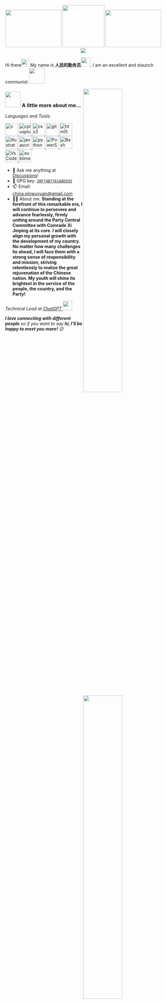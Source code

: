 
<div align="center">
    <img src="images/guoqi1024.png" style="width: 180px; height: 120px;" />
    <img src="images/guohui1024.png" style="width: 135px; height: 135px;" />
    <img src="images/dq.png" style="width: 180px; height: 120px;" /><br>
    <img src="https://readme-typing-svg.herokuapp.com?font=Fira+Code&pause=1000&color=F71813&width=700&height=35&lines=%F0%9F%87%A8%F0%9F%87%B3Long+live+the+great+Communist+Party+of+China!%EF%BC%81%F0%9F%87%A8%F0%9F%87%B3"/>
</div>


Hi there<!--小手来源https://github.com/mayhemantt/mayhemantt/blob/master/README.md--><img src="https://media.giphy.com/media/hvRJCLFzcasrR4ia7z/giphy.gif" width="25px"> My name is **人民的勤务员**<img src="https://emojis.slackmojis.com/emojis/images/1531849430/4246/blob-sunglasses.gif?1531849430" width="30"/>. I am an excellent and staunch communist <img src="https://media.giphy.com/media/12oufCB0MyZ1Go/giphy.gif" width="50"><!--小墨镜，马里奥来源https://github.com/anmol098/anmol098/blob/master/README.md-->
<!--简介模版来源https://github.com/ouuan/ouuan/blob/master/README.md-->
<a href="https://raw.githubusercontent.com/ChinaGodMan/github-stats/master/generated/overview.svg#gh-light-mode-only">
<img align="right" width="50%" src="https://raw.githubusercontent.com/ChinaGodMan/github-stats/master/generated/overview.svg#gh-light-mode-only" /></a>
<a href="https://raw.githubusercontent.com/ChinaGodMan/github-stats/master/generated/languages.svg#gh-light-mode-only">
<img align="right" width="50%" src="https://raw.githubusercontent.com/ChinaGodMan/github-stats/master/generated/languages.svg#gh-light-mode-only" /></a>

<a href="https://raw.githubusercontent.com/ChinaGodMan/github-stats/master/generated/overview.svg#gh-dark-mode-only">
<img align="right" width="50%" src="https://raw.githubusercontent.com/ChinaGodMan/github-stats/master/generated/overview.svg#gh-dark-mode-only" /></a>
<a href="https://raw.githubusercontent.com/ChinaGodMan/github-stats/master/generated/languages.svg#gh-dark-mode-only">
<img align="right" width="50%" src="https://raw.githubusercontent.com/ChinaGodMan/github-stats/master/generated/languages.svg#gh-dark-mode-only" /></a>

### <img src="https://media.giphy.com/media/VgCDAzcKvsR6OM0uWg/giphy.gif" width="50"> A little more about me...  

*Languages and Tools:*
<p align="left"> <a href="https://www.cprogramming.com/" target="_blank" rel="noreferrer"> <img src="https://raw.githubusercontent.com/devicons/devicon/master/icons/c/c-original.svg" alt="c" width="40" height="40"/> </a> <a href="https://www.w3schools.com/cpp/" target="_blank" rel="noreferrer"> <img src="https://raw.githubusercontent.com/devicons/devicon/master/icons/cplusplus/cplusplus-original.svg" alt="cplusplus" width="40" height="40"/> </a> <a href="https://www.w3schools.com/css/" target="_blank" rel="noreferrer"> <img src="https://raw.githubusercontent.com/devicons/devicon/master/icons/css3/css3-original-wordmark.svg" alt="css3" width="40" height="40"/> </a> <a href="https://git-scm.com/" target="_blank" rel="noreferrer"> <img src="https://www.vectorlogo.zone/logos/git-scm/git-scm-icon.svg" alt="git" width="40" height="40"/> </a> <a href="https://www.w3.org/html/" target="_blank" rel="noreferrer"> <img src="https://raw.githubusercontent.com/devicons/devicon/master/icons/html5/html5-original-wordmark.svg" alt="html5" width="40" height="40"/> </a> <a href="https://www.adobe.com/in/products/illustrator.html" target="_blank" rel="noreferrer"> <img src="https://www.vectorlogo.zone/logos/adobe_illustrator/adobe_illustrator-icon.svg" alt="illustrator" width="40" height="40"/> </a> <a href="https://developer.mozilla.org/en-US/docs/Web/JavaScript" target="_blank" rel="noreferrer"> <img src="https://raw.githubusercontent.com/devicons/devicon/master/icons/javascript/javascript-original.svg" alt="javascript" width="40" height="40"/> </a> <a href="https://www.python.org" target="_blank" rel="noreferrer"> <img src="https://raw.githubusercontent.com/devicons/devicon/master/icons/python/python-original.svg" alt="python" width="40" height="40"/> </a>  <a href="https://learn.microsoft.com/zh-cn/powershell/" target="_blank" rel="noreferrer"> <img src="/images/Powershell.svg" alt="PowerShell" width="40" height="40"/>  </a>  <a href="https://www.gnu.org/software/bash/" target="_blank" rel="noreferrer"> <img src="/images/Bash.svg" alt="Bash" width="40" height="40"/> </a>  <a href="https://code.visualstudio.com/" target="_blank" rel="noreferrer"> <img src="/images/VSCode.svg" alt="VsCode" width="40" height="40"/> </a>  <a href="https://www.sublimetext.com/" target="_blank" rel="noreferrer"> <img src="/images/sublime_text.svg" alt="sublime_text" width="40" height="40"/> </a></p>

- :thought_balloon: Ask me anything at [Discussions](https://github.com/ChinaGodMan/ChinaGodMan/discussions/new/choose)!
- :key: GPG key: [`30F74B7781A8D595`](https://github.com/ChinaGodMan.gpg)
- 📫 Email: [china.qinwuyuan@gmail.com](mailto:china.qinwuyuan@gmail.com)
- :haircut_man: About me: **Standing at the forefront of this remarkable era, I will continue to persevere and advance fearlessly, firmly uniting around the Party Central Committee with Comrade Xi Jinping at its core. I will closely align my personal growth with the development of my country. No matter how many challenges lie ahead, I will face them with a strong sense of responsibility and mission, striving relentlessly to realize the great rejuvenation of the Chinese nation. My youth will shine its brightest in the service of the people, the country, and the Party!**
<p><em>Technical Lead at <a href="https://chatgpt.com/">ChatGPT
</a><img src="https://media.giphy.com/media/WUlplcMpOCEmTGBtBW/giphy.gif" width="30">
</em></p>
<em><b>I love connecting with different people</b> so if you want to say <b>hi, I'll be happy to meet you more!</b> 😊</em>
<div align="center">
    <img src="images/RedSun.jpg" style="width: 400px; height: 250px;" />
    <img src="MaoZhuXi.jpg" style="width: 400px; height: 250px;" />
</div>
<div align="center">
<a href="https://t.me/qinwuyuan"><img src="https://img.shields.io/static/v1?label=%20&message=telegram&logo=telegram&logoColor=white&labelColor=%230088CC&color=%230088CC&style=for-the-badge" alt="Telegram"></a>
<a href="https://www.tiktok.com/@qinwuyuan"><img src="https://img.shields.io/static/v1?label=%20&message=tiktok&logo=tiktok&logoColor=%23EE1D52&labelColor=%23010101&color=%23EE1D52&style=for-the-badge" alt="TikTok"></a>
<a href="https://www.instagram.com/nide9448/"><img src="https://img.shields.io/static/v1?label=%20&message=instagram&logo=instagram&logoColor=white&labelColor=%23E1306C&color=%23E1306C&style=for-the-badge" alt="Instagram"></a>
<a href="mailto:china.qinwuyuan@gmail.com"><img src="https://img.shields.io/static/v1?label=%20&message=gmail&logo=gmail&logoColor=white&labelColor=%23D93025&color=%23D93025&style=for-the-badge" alt="Gmail"></a>
</div>
<div align="center"><a href="(mailto:china.qinwuyuan@gmail.com"><img src="https://visitor-badge.laobi.icu/badge?page_id=ChinaGodMan" alt="Telegram"></a> </div>
<!--贪吃蛇-->
<a href="dist/github-snake.svg#gh-light-mode-only">
    <img src="dist/github-snake.svg#gh-light-mode-only"/></a>
<a href="dist/github-snake-dark.svg#gh-dark-mode-only">
    <img src="dist/github-snake-dark.svg#gh-dark-mode-only"/></a>

---
<!--网易云图片服务来源 https://github.com/zonemeen/netease-recent-profile-->
<a href="dist/163_light.svg#gh-light-mode-only">
    <img src="dist/163_light.svg#gh-light-mode-only"/></a>
<a href="dist/163_dark.svg#gh-dark-mode-only">
    <img src="dist/163_dark.svg#gh-dark-mode-only"/></a>

<details>
        <summary>🎵 You can play my songs on netase:</summary>
        <!--MUSIC-->
<li><img src="/my_songs/image0.jpg" alt="Image 0 width="24" height="24""><a href="https://music.163.com/#/song?id=418602088">Nevada - Vicetone/Cozi Zuehlsdorff</a></li>
<li><img src="/my_songs/image1.jpg" alt="Image 1 width="24" height="24""><a href="https://music.163.com/#/song?id=543987451">Way Back - Vicetone/Cozi Zuehlsdorff</a></li>
<li><img src="/my_songs/image2.jpg" alt="Image 2 width="24" height="24""><a href="https://music.163.com/#/song?id=26060065">Counting Stars - OneRepublic</a></li>
<li><img src="/my_songs/image3.jpg" alt="Image 3 width="24" height="24""><a href="https://music.163.com/#/song?id=19542337">Hall of Fame - The Script/will.i.am</a></li>
<li><img src="/my_songs/image4.jpg" alt="Image 4 width="24" height="24""><a href="https://music.163.com/#/song?id=31789010">Shots (Broiler Remix) - Imagine Dragons/Broiler</a></li>
<li><img src="/my_songs/image5.jpg" alt="Image 5 width="24" height="24""><a href="https://music.163.com/#/song?id=448317566">Home (Blaze U Remix) - ThimLife/Blaze U/Bibiane Z</a></li>
<li><img src="/my_songs/image6.jpg" alt="Image 6 width="24" height="24""><a href="https://music.163.com/#/song?id=418603096">Hero (feat. Christina Perri) - Cash Cash/Christina Perri</a></li>
<li><img src="/my_songs/image7.jpg" alt="Image 7 width="24" height="24""><a href="https://music.163.com/#/song?id=29019227">Sugar - Maroon 5</a></li>
<li><img src="/my_songs/image8.jpg" alt="Image 8 width="24" height="24""><a href="https://music.163.com/#/song?id=515453363">All Falls Down - Alan Walker/Noah Cyrus/Digital Farm Animal...</a></li>
<li><img src="/my_songs/image9.jpg" alt="Image 9 width="24" height="24""><a href="https://music.163.com/#/song?id=423228325">Closer - The Chainsmokers/Halsey</a></li>
<li><img src="/my_songs/image10.jpg" alt="Image 10 width="24" height="24""><a href="https://music.163.com/#/song?id=36990266">Faded - Alan Walker</a></li>
<li><img src="/my_songs/image11.jpg" alt="Image 11 width="24" height="24""><a href="https://music.163.com/#/song?id=461347998">Something Just Like This - The Chainsmokers/Coldplay</a></li>
<li><img src="/my_songs/image12.jpg" alt="Image 12 width="24" height="24""><a href="https://music.163.com/#/song?id=480426313">There For You - Martin Garrix/Troye Sivan</a></li>
<li><img src="/my_songs/image13.jpg" alt="Image 13 width="24" height="24""><a href="https://music.163.com/#/song?id=4386589">I Just Wanna Run - The Downtown Fiction</a></li>
<li><img src="/my_songs/image14.jpg" alt="Image 14 width="24" height="24""><a href="https://music.163.com/#/song?id=29009655">East of Eden - Zella Day</a></li>
<!--MUSIC-END-->
    </details>
    
 ---
 
### :zap:My Repositories recent commit Sat GitHub:
<!-- START gadpp -->
- ChinaGodMan/github-updater: [refs/heads/main@3ee9452e2dac8f4eeca5e676d3a0db1a186ce6ee](https://github.com/ChinaGodMan/github-updater/commit/3ee9452e2dac8f4eeca5e676d3a0db1a186ce6ee) - feat: 🎸 添加 GitHub Actions 工作流自动生成和发布变更日志
- ChinaGodMan/gitlens-zh-CN: [refs/heads/main@248241d27e5ee76ed43927f22fb5e5fcc0b81ca7](https://github.com/ChinaGodMan/gitlens-zh-CN/commit/248241d27e5ee76ed43927f22fb5e5fcc0b81ca7) - ci(release): 对资产标签进行发布
- ChinaGodMan/UserScripts: [refs/heads/main@8d37828b438dd8c483f3f57ffb0f3a0b1a5c1f52](https://github.com/ChinaGodMan/UserScripts/commit/8d37828b438dd8c483f3f57ffb0f3a0b1a5c1f52) - chore(deps-dev): bump lint-staged from 16.2.5 to 16.2.6 (#219)
- ChinaGodMan/git-pwsh: [refs/heads/main@f54863bdb9d553575a890a85cc08497fc250b0bd](https://github.com/ChinaGodMan/git-pwsh/commit/f54863bdb9d553575a890a85cc08497fc250b0bd) - docs:  :octocat: 更新文件
- ChinaGodMan/UserScripts: [refs/heads/main@6f6ad3a959720f4e6826ee677d92f4206e7e81a2](https://github.com/ChinaGodMan/UserScripts/commit/6f6ad3a959720f4e6826ee677d92f4206e7e81a2) - ci(定时): 关闭周期运行任务
<!-- END gadpp -->

---

### :zap: Recent Activity

<!--START_SECTION:activity-->
1. 💪 Opened PR [#232](https://github.com/adamlui/ai-web-extensions/pull/232) in [adamlui/ai-web-extensions](https://github.com/adamlui/ai-web-extensions)
2. 🗣 Commented on [#184](https://github.com/ChinaGodMan/UserScripts/issues/184#issuecomment-3194733806) in [ChinaGodMan/UserScripts](https://github.com/ChinaGodMan/UserScripts)
3. 🎉 Merged PR [#175](https://github.com/ChinaGodMan/UserScripts/pull/175) in [ChinaGodMan/UserScripts](https://github.com/ChinaGodMan/UserScripts)
4. 🎉 Merged PR [#181](https://github.com/ChinaGodMan/UserScripts/pull/181) in [ChinaGodMan/UserScripts](https://github.com/ChinaGodMan/UserScripts)
5. 💪 Opened PR [#181](https://github.com/ChinaGodMan/UserScripts/pull/181) in [ChinaGodMan/UserScripts](https://github.com/ChinaGodMan/UserScripts)
6. 🗣 Commented on [#137](https://github.com/ChinaGodMan/UserScripts/issues/137#issuecomment-2910566815) in [ChinaGodMan/UserScripts](https://github.com/ChinaGodMan/UserScripts)
7. 🗣 Commented on [#137](https://github.com/ChinaGodMan/UserScripts/issues/137#issuecomment-2910519896) in [ChinaGodMan/UserScripts](https://github.com/ChinaGodMan/UserScripts)
8. 🗣 Commented on [#137](https://github.com/ChinaGodMan/UserScripts/issues/137#issuecomment-2910515010) in [ChinaGodMan/UserScripts](https://github.com/ChinaGodMan/UserScripts)
9. 🗣 Commented on [#137](https://github.com/ChinaGodMan/UserScripts/issues/137#issuecomment-2910501792) in [ChinaGodMan/UserScripts](https://github.com/ChinaGodMan/UserScripts)
10. 🗣 Commented on [#137](https://github.com/ChinaGodMan/UserScripts/issues/137#issuecomment-2910284636) in [ChinaGodMan/UserScripts](https://github.com/ChinaGodMan/UserScripts)
<!--END_SECTION:activity-->

---
<!--去年活动：https://github-readme-stats.vercel.app/api/wakatime?username=ChinaGodMan&layout=compact-->

## 📈 My WakaTime Coding Activity
<img
  src="https://github.com/ChinaGodMan/ChinaGodMan/blob/main/images/stat.svg"
  alt="Avinal WakaTime Activity"
/>
<details>
<summary><h3>:zap: WakaTime All Activity</h3></summary>
    <img
  src="https://github-readme-stats.vercel.app/api/wakatime?username=ChinaGodMan&layout=compact"
  alt="WakaTime All Activity"
/>
</details>

<!--START_SECTION:waka-->
**🐱 My GitHub Data** 

> 📦 3.1 MB Used in GitHub's Storage 
 > 
> 🏆 3,993 Contributions in the Year 2025
 > 
> 💼 Opted to Hire
 > 
> 📜 42 Public Repositories 
 > 
> 🔑 14 Private Repositories 
 > 
**I'm an Early 🐤** 

```text
🌞 Morning                7228 commits        ██████████░░░░░░░░░░░░░░░   38.26 % 
🌆 Daytime                3807 commits        █████░░░░░░░░░░░░░░░░░░░░   20.15 % 
🌃 Evening                3554 commits        █████░░░░░░░░░░░░░░░░░░░░   18.81 % 
🌙 Night                  4304 commits        ██████░░░░░░░░░░░░░░░░░░░   22.78 % 
```
📅 **I'm Most Productive on Thursday** 

```text
Monday                   2445 commits        ███░░░░░░░░░░░░░░░░░░░░░░   12.94 % 
Tuesday                  2517 commits        ███░░░░░░░░░░░░░░░░░░░░░░   13.32 % 
Wednesday                2922 commits        ████░░░░░░░░░░░░░░░░░░░░░   15.47 % 
Thursday                 4153 commits        █████░░░░░░░░░░░░░░░░░░░░   21.98 % 
Friday                   2605 commits        ███░░░░░░░░░░░░░░░░░░░░░░   13.79 % 
Saturday                 2655 commits        ████░░░░░░░░░░░░░░░░░░░░░   14.05 % 
Sunday                   1596 commits        ██░░░░░░░░░░░░░░░░░░░░░░░   08.45 % 
```


📊 **This Week I Spent My Time On** 

```text
🕑︎ Time Zone: Asia/Shanghai

💬 Programming Languages: 
Other                    5 hrs 34 mins       ████████████████████████░   94.11 % 
PowerShell               10 mins             █░░░░░░░░░░░░░░░░░░░░░░░░   02.90 % 
YAML                     9 mins              █░░░░░░░░░░░░░░░░░░░░░░░░   02.69 % 
reg                      1 min               ░░░░░░░░░░░░░░░░░░░░░░░░░   00.31 % 

🔥 Editors: 
Chrome                   5 hrs 50 mins       █████████████████████████   98.56 % 
VS Code                  5 mins              ░░░░░░░░░░░░░░░░░░░░░░░░░   01.44 % 

💻 Operating System: 
Windows                  5 hrs 55 mins       █████████████████████████   100.00 % 
```

**I Mostly Code in JavaScript** 

```text
JavaScript               13 repos            █████████░░░░░░░░░░░░░░░░   36.11 % 
Python                   8 repos             ██████░░░░░░░░░░░░░░░░░░░   22.22 % 
Shell                    4 repos             ███░░░░░░░░░░░░░░░░░░░░░░   11.11 % 
PowerShell               3 repos             ██░░░░░░░░░░░░░░░░░░░░░░░   08.33 % 
Batchfile                2 repos             █░░░░░░░░░░░░░░░░░░░░░░░░   05.56 % 
```




 Last Updated on 25/10/2025 23:30:53 UTC
<!--END_SECTION:waka-->

---
<!--代码来源：https://github.com/ouuan/ouuan/blob/master/src/getTopFollowers.py-->

### :sparkles: [My followers](https://github.com/ouuan/ouuan/blob/master/src/getTopFollowers.py)

<!--START_SECTION:top-followers-->
<table>
  <tr>
    <td align="center">
      <a href="https://github.com/NekoMirra">
        <img src="https://avatars2.githubusercontent.com/u/48759390" width="100px;" alt="NekoMirra"/>
      </a>
      <br />
      <a href="https://github.com/NekoMirra">NekoMirra</a>
    </td>
    <td align="center">
      <a href="https://github.com/ILoveScratch2">
        <img src="https://avatars2.githubusercontent.com/u/161606492" width="100px;" alt="ILoveScratch2"/>
      </a>
      <br />
      <a href="https://github.com/ILoveScratch2">ILoveScratch</a>
    </td>
    <td align="center">
      <a href="https://github.com/rong-xiaoli">
        <img src="https://avatars2.githubusercontent.com/u/58361774" width="100px;" alt="rong-xiaoli"/>
      </a>
      <br />
      <a href="https://github.com/rong-xiaoli">容小狸</a>
    </td>
    <td align="center">
      <a href="https://github.com/Tangent-90C">
        <img src="https://avatars2.githubusercontent.com/u/28804414" width="100px;" alt="Tangent-90C"/>
      </a>
      <br />
      <a href="https://github.com/Tangent-90C">tan90º</a>
    </td>
    <td align="center">
      <a href="https://github.com/shemc">
        <img src="https://avatars2.githubusercontent.com/u/44460073" width="100px;" alt="shemc"/>
      </a>
      <br />
      <a href="https://github.com/shemc">shemc</a>
    </td>
    <td align="center">
      <a href="https://github.com/Mayank-01x">
        <img src="https://avatars2.githubusercontent.com/u/58812598" width="100px;" alt="Mayank-01x"/>
      </a>
      <br />
      <a href="https://github.com/Mayank-01x">Mayank Aggarwal</a>
    </td>
    <td align="center">
      <a href="https://github.com/Ieooo">
        <img src="https://avatars2.githubusercontent.com/u/47620466" width="100px;" alt="Ieooo"/>
      </a>
      <br />
      <a href="https://github.com/Ieooo">leo</a>
    </td>
  </tr>
  <tr>
    <td align="center">
      <a href="https://github.com/Silicon7921">
        <img src="https://avatars2.githubusercontent.com/u/107339377" width="100px;" alt="Silicon7921"/>
      </a>
      <br />
      <a href="https://github.com/Silicon7921">CorePomelo</a>
    </td>
    <td align="center">
      <a href="https://github.com/wcjjzz">
        <img src="https://avatars2.githubusercontent.com/u/163649978" width="100px;" alt="wcjjzz"/>
      </a>
      <br />
      <a href="https://github.com/wcjjzz">wcjjzz</a>
    </td>
    <td align="center">
      <a href="https://github.com/RusianHu">
        <img src="https://avatars2.githubusercontent.com/u/42626387" width="100px;" alt="RusianHu"/>
      </a>
      <br />
      <a href="https://github.com/RusianHu">Rusian Huu</a>
    </td>
  </tr>
</table>
<!--END_SECTION:top-followers-->
<!--https://github.com/mayhemantt/mayhemantt/blob/master/README.md-->
<p align="center">
        <img src="https://raw.githubusercontent.com/mayhemantt/mayhemantt/Update/svg/Bottom.svg" alt="Github Stats" />
</p>
